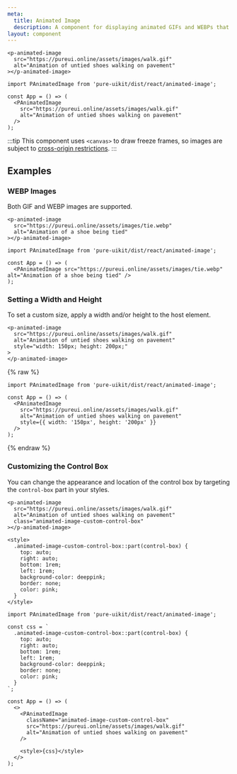 ```yaml
---
meta:
  title: Animated Image
  description: A component for displaying animated GIFs and WEBPs that play and pause on interaction.
layout: component
---
```


```html:preview
<p-animated-image
  src="https://pureui.online/assets/images/walk.gif"
  alt="Animation of untied shoes walking on pavement"
></p-animated-image>
```

```jsx:react
import PAnimatedImage from 'pure-uikit/dist/react/animated-image';

const App = () => (
  <PAnimatedImage
    src="https://pureui.online/assets/images/walk.gif"
    alt="Animation of untied shoes walking on pavement"
  />
);
```

:::tip
This component uses `<canvas>` to draw freeze frames, so images are subject to [cross-origin restrictions](https://developer.mozilla.org/en-US/docs/Web/HTML/CORS_enabled_image).
:::

## Examples

### WEBP Images

Both GIF and WEBP images are supported.

```html:preview
<p-animated-image
  src="https://pureui.online/assets/images/tie.webp"
  alt="Animation of a shoe being tied"
></p-animated-image>
```

```jsx:react
import PAnimatedImage from 'pure-uikit/dist/react/animated-image';

const App = () => (
  <PAnimatedImage src="https://pureui.online/assets/images/tie.webp" alt="Animation of a shoe being tied" />
);
```

### Setting a Width and Height

To set a custom size, apply a width and/or height to the host element.

```html:preview
<p-animated-image
  src="https://pureui.online/assets/images/walk.gif"
  alt="Animation of untied shoes walking on pavement"
  style="width: 150px; height: 200px;"
>
</p-animated-image>
```

{% raw %}

```jsx:react
import PAnimatedImage from 'pure-uikit/dist/react/animated-image';

const App = () => (
  <PAnimatedImage
    src="https://pureui.online/assets/images/walk.gif"
    alt="Animation of untied shoes walking on pavement"
    style={{ width: '150px', height: '200px' }}
  />
);
```

{% endraw %}

### Customizing the Control Box

You can change the appearance and location of the control box by targeting the `control-box` part in your styles.

```html:preview
<p-animated-image
  src="https://pureui.online/assets/images/walk.gif"
  alt="Animation of untied shoes walking on pavement"
  class="animated-image-custom-control-box"
></p-animated-image>

<style>
  .animated-image-custom-control-box::part(control-box) {
    top: auto;
    right: auto;
    bottom: 1rem;
    left: 1rem;
    background-color: deeppink;
    border: none;
    color: pink;
  }
</style>
```

```jsx:react
import PAnimatedImage from 'pure-uikit/dist/react/animated-image';

const css = `
  .animated-image-custom-control-box::part(control-box) {
    top: auto;
    right: auto;
    bottom: 1rem;
    left: 1rem;
    background-color: deeppink;
    border: none;
    color: pink;
  }
`;

const App = () => (
  <>
    <PAnimatedImage
      className="animated-image-custom-control-box"
      src="https://pureui.online/assets/images/walk.gif"
      alt="Animation of untied shoes walking on pavement"
    />

    <style>{css}</style>
  </>
);
```
